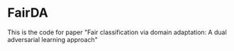 # FairDA
This is the code for paper "Fair classification via domain adaptation: A dual adversarial learning approach"
